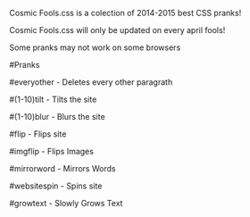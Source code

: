 Cosmic Fools.css is a colection of 2014-2015 best CSS pranks!

Cosmic Fools.css will only be updated on every april fools!

Some pranks may not work on some browsers

#Pranks

#everyother - Deletes every other paragrath

#(1-10)tilt - Tilts the site

#(1-10)blur - Blurs the site

#flip - Flips site

#imgflip - Flips Images

#mirrorword - Mirrors Words

#websitespin - Spins site

#growtext - Slowly Grows Text
